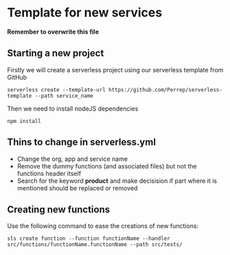 # Template for new services

**Remember to overwrite this file**

## Starting a new project 
Firstly we will create a serverless project using our serverless template from GitHub
```
serverless create --template-url https://github.com/Perrep/serverless-template --path service_name
```

Then we need to install nodeJS dependencies
```
npm install
```

## Thins to change in serverless.yml
* Change the org, app and service name
* Remove the dummy functions (and associated files) but not the functions header itself
* Search for the keyword **product** and make decisision if part where it is mentioned should be replaced or removed 

## Creating new functions
Use the following command to ease the creations of new functions:

``` 
sls create function --function functionName --handler src/functions/functionName.functionName --path src/tests/
```

